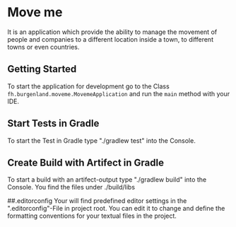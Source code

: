 # Move me

It is an application which provide the ability to manage the movement of people and companies to a different location
inside a town, to different towns or even countries.

## Getting Started

To start the application for development go to the Class `fh.burgenland.moveme.MovemeApplication` and run the `main` method with your IDE.

## Start Tests in Gradle

To start the Test in Gradle type "./gradlew test" into the Console.

## Create Build with Artifect in Gradle

To start a build with an artifect-output type "./gradlew build" into the Console.
You find the files under ./build/libs

##.editorconfig
Your will find predefined editor settings in the ".editorconfig"-File in project root.
You can edit it to change and define the formatting conventions for your textual files in
the project.
